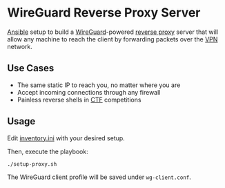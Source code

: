 # WireGuard Reverse Proxy Server
[Ansible](https://www.ansible.com/) setup to build a [WireGuard](https://www.wireguard.com/)-powered [reverse proxy](https://www.cloudflare.com/learning/cdn/glossary/reverse-proxy/) server that will allow any machine to reach the client by forwarding packets over the [VPN](https://en.wikipedia.org/wiki/Virtual_private_network) network.

## Use Cases
- The same static IP to reach you, no matter where you are
- Accept incoming connections through any firewall
- Painless reverse shells in [CTF](https://ctf101.org/) competitions

## Usage
Edit [inventory.ini](inventory.ini) with your desired setup.

Then, execute the playbook:
```bash
./setup-proxy.sh
```

The WireGuard client profile will be saved under `wg-client.conf`.
